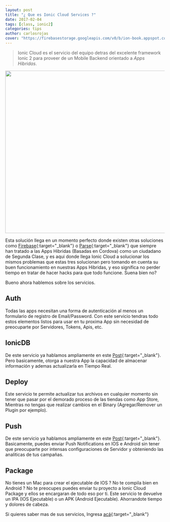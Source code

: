 ```yaml
---
layout: post
title: "¿ Que es Ionic Cloud Services ?"
date: 2017-02-04
tags: [class, ionic2]
categories: tips
author: carlosrojas
cover: "https://firebasestorage.googleapis.com/v0/b/ion-book.appspot.com/o/posts%2Fcloudservices%2Fcloud-welcome-illustration.png?alt=media&token=96d7e1a3-e269-4440-9b55-bf1f00793338"
---
```

> Ionic Cloud es el servicio del equipo detras del excelente framework Ionic 2 para proveer de un Mobile Backend orientado a *Apps Hibridas*.

<img width="1024" height="512" class="responsive" src="https://firebasestorage.googleapis.com/v0/b/ion-book.appspot.com/o/posts%2Fcloudservices%2Fcloud-welcome-illustration.png?alt=media&token=96d7e1a3-e269-4440-9b55-bf1f00793338"> 

 

Esta solución llega en un momento perfecto donde existen otras soluciones como [Firebase](firebase.google.com){:target="_blank"} o [Parse](https://parseplatform.github.io/){:target="_blank"} que siempre han tratado a las Apps Hibridas (Basadas en Cordova) como un ciudadano 
de Segunda Clase, y es aqui donde llega Ionic Cloud a solucionar los mismos problemas que estas tres solucionan pero tomando en cuenta su buen funcionamiento en nuestras Apps Hibridas, y eso significa no perder tiempo en tratar de hacer hacks para que todo funcione. Suena bien no?

Bueno ahora hablemos sobre los servicios.

## Auth

Todas las apps necesitan una forma de autenticación al menos un formulario de registro de Email/Password. Con este servicio tendras todo estos elementos listos para usar en tu proxima App sin necesidad de preocuparte por Servidores, Tokens, Apis, etc.

## IonicDB

De este servicio ya hablamos ampliamente en este [Post](/blog/news/IonicDB/){:target="_blank"}. Pero basicamente, otorga a nuestra App la capacidad de almacenar información y ademas actualizarla en Tiempo Real.



## Deploy

Este servicio te permite actualizar tus archivos en cualquier momento sin tener que pasar por el demorado proceso de las tiendas como App Store, Mientras no tengas que realizar cambios en el Binary (Agregar/Remover un Plugin por ejemplo).

## Push

De este servicio ya hablamos ampliamente en este [Post](/blog/ionic2/ionic-push-notifications/){:target="_blank"}. Basicamente, puedes enviar Push Notifications en IOS e Android sin tener que preocuparte por intensas configuraciones de Servidor y obteniendo las analiticas de tus campañas.

## Package

No tienes un Mac para crear el ejecutable de IOS ? No te compila bien en Android ? No te preocupes puedes enviar tu proyecto a Ionic Cloud Package y ellos se encargaran de todo eso por ti. Este servicio te devuelve un IPA (IOS Ejecutable) o un APK (Android Ejecutable). Ahorrandote tiempo y dolores de cabeza.

Si quieres saber mas de sus servicios, Ingresa [acá](http://docs.ionic.io/){:target="_blank"}

